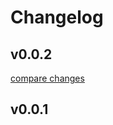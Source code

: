 # Changelog


## v0.0.2

[compare changes](https://github.com/electron-superhub/framework/compare/v0.0.1...v0.0.2)

## v0.0.1

